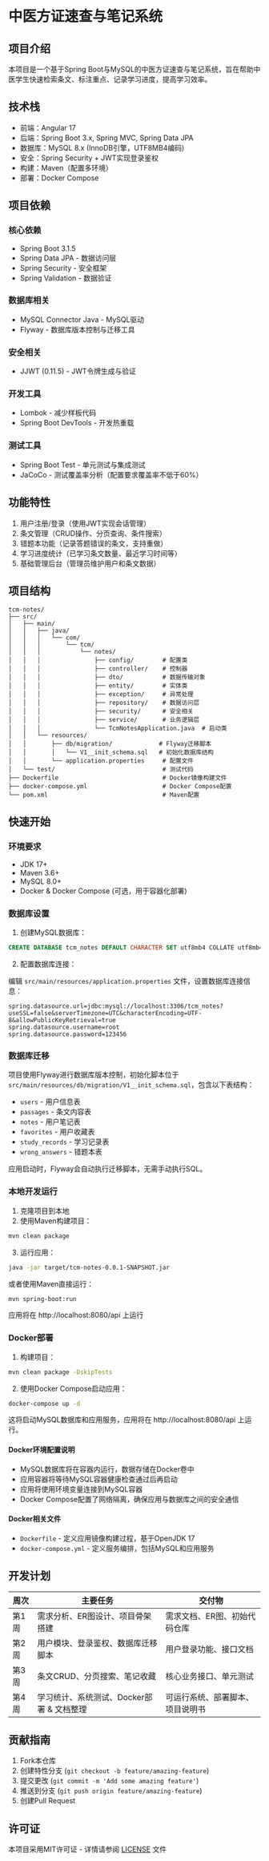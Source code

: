 # 中医方证速查与笔记系统

## 项目介绍

本项目是一个基于Spring Boot与MySQL的中医方证速查与笔记系统，旨在帮助中医学生快速检索条文、标注重点、记录学习进度，提高学习效率。

## 技术栈

- 前端：Angular 17
- 后端：Spring Boot 3.x, Spring MVC, Spring Data JPA
- 数据库：MySQL 8.x (InnoDB引擎，UTF8MB4编码)
- 安全：Spring Security + JWT实现登录鉴权
- 构建：Maven（配置多环境）
- 部署：Docker Compose

## 项目依赖

### 核心依赖

- Spring Boot 3.1.5
- Spring Data JPA - 数据访问层
- Spring Security - 安全框架
- Spring Validation - 数据验证

### 数据库相关

- MySQL Connector Java - MySQL驱动
- Flyway - 数据库版本控制与迁移工具

### 安全相关

- JJWT (0.11.5) - JWT令牌生成与验证

### 开发工具

- Lombok - 减少样板代码
- Spring Boot DevTools - 开发热重载

### 测试工具

- Spring Boot Test - 单元测试与集成测试
- JaCoCo - 测试覆盖率分析（配置要求覆盖率不低于60%）

## 功能特性

1. 用户注册/登录（使用JWT实现会话管理）
2. 条文管理（CRUD操作、分页查询、条件搜索）
3. 错题本功能（记录答题错误的条文，支持重做）
4. 学习进度统计（已学习条文数量、最近学习时间等）
5. 基础管理后台（管理员维护用户和条文数据）

## 项目结构

```
tcm-notes/
├── src/
│   ├── main/
│   │   ├── java/
│   │   │   └── com/
│   │   │       └── tcm/
│   │   │           └── notes/
│   │   │               ├── config/        # 配置类
│   │   │               ├── controller/    # 控制器
│   │   │               ├── dto/           # 数据传输对象
│   │   │               ├── entity/        # 实体类
│   │   │               ├── exception/     # 异常处理
│   │   │               ├── repository/    # 数据访问层
│   │   │               ├── security/      # 安全相关
│   │   │               ├── service/       # 业务逻辑层
│   │   │               └── TcmNotesApplication.java  # 启动类
│   │   └── resources/
│   │       ├── db/migration/             # Flyway迁移脚本
│   │       │   └── V1__init_schema.sql   # 初始化数据库结构
│   │       └── application.properties     # 配置文件
│   └── test/                              # 测试代码
├── Dockerfile                             # Docker镜像构建文件
├── docker-compose.yml                     # Docker Compose配置
└── pom.xml                                # Maven配置
```

## 快速开始

### 环境要求

- JDK 17+
- Maven 3.6+
- MySQL 8.0+
- Docker & Docker Compose (可选，用于容器化部署)

### 数据库设置

1. 创建MySQL数据库：

```sql
CREATE DATABASE tcm_notes DEFAULT CHARACTER SET utf8mb4 COLLATE utf8mb4_unicode_ci;
```

2. 配置数据库连接：

编辑 `src/main/resources/application.properties` 文件，设置数据库连接信息：

```properties
spring.datasource.url=jdbc:mysql://localhost:3306/tcm_notes?useSSL=false&serverTimezone=UTC&characterEncoding=UTF-8&allowPublicKeyRetrieval=true
spring.datasource.username=root
spring.datasource.password=123456
```

### 数据库迁移

项目使用Flyway进行数据库版本控制，初始化脚本位于 `src/main/resources/db/migration/V1__init_schema.sql`，包含以下表结构：

- `users` - 用户信息表
- `passages` - 条文内容表
- `notes` - 用户笔记表
- `favorites` - 用户收藏表
- `study_records` - 学习记录表
- `wrong_answers` - 错题本表

应用启动时，Flyway会自动执行迁移脚本，无需手动执行SQL。

### 本地开发运行

1. 克隆项目到本地
2. 使用Maven构建项目：

```bash
mvn clean package
```

3. 运行应用：

```bash
java -jar target/tcm-notes-0.0.1-SNAPSHOT.jar
```

或者使用Maven直接运行：

```bash
mvn spring-boot:run
```

应用将在 http://localhost:8080/api 上运行

### Docker部署

1. 构建项目：

```bash
mvn clean package -DskipTests
```

2. 使用Docker Compose启动应用：

```bash
docker-compose up -d
```

这将启动MySQL数据库和应用服务，应用将在 http://localhost:8080/api 上运行。

#### Docker环境配置说明

- MySQL数据库将在容器内运行，数据存储在Docker卷中
- 应用容器将等待MySQL容器健康检查通过后再启动
- 应用将使用环境变量连接到MySQL容器
- Docker Compose配置了网络隔离，确保应用与数据库之间的安全通信

#### Docker相关文件

- `Dockerfile` - 定义应用镜像构建过程，基于OpenJDK 17
- `docker-compose.yml` - 定义服务编排，包括MySQL和应用服务

## 开发计划

| 周次 | 主要任务 | 交付物 |
| ---- | -------- | ------ |
| 第1周 | 需求分析、ER图设计、项目骨架搭建 | 需求文档、ER图、初始代码仓库 |
| 第2周 | 用户模块、登录鉴权、数据库迁移脚本 | 用户登录功能、接口文档 |
| 第3周 | 条文CRUD、分页搜索、笔记收藏 | 核心业务接口、单元测试 |
| 第4周 | 学习统计、系统测试、Docker部署 & 文档整理 | 可运行系统、部署脚本、项目说明书 |

## 贡献指南

1. Fork本仓库
2. 创建特性分支 (`git checkout -b feature/amazing-feature`)
3. 提交更改 (`git commit -m 'Add some amazing feature'`)
4. 推送到分支 (`git push origin feature/amazing-feature`)
5. 创建Pull Request

## 许可证

本项目采用MIT许可证 - 详情请参阅 [LICENSE](LICENSE) 文件